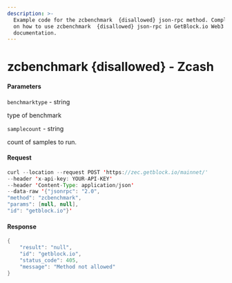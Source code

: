 ```yaml
---
description: >-
  Example code for the zcbenchmark  {disallowed} json-rpc method. Сomplete guide
  on how to use zcbenchmark  {disallowed} json-rpc in GetBlock.io Web3
  documentation.
---
```


# zcbenchmark {disallowed} - Zcash

#### Parameters

`benchmarktype` - string

type of benchmark

`samplecount` - string

count of samples to run.

#### Request

```java
curl --location --request POST 'https://zec.getblock.io/mainnet/' 
--header 'x-api-key: YOUR-API-KEY' 
--header 'Content-Type: application/json' 
--data-raw '{"jsonrpc": "2.0",
"method": "zcbenchmark",
"params": [null, null],
"id": "getblock.io"}'
```

#### Response

```java
{
    "result": "null",
    "id": "getblock.io",
    "status_code": 405,
    "message": "Method not allowed"
}
```
